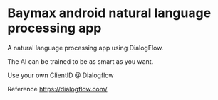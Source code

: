 
# Baymax android natural language processing app

A natural language processing app using DialogFlow. 

The AI can be trained to be as smart as you want. 


Use your own ClientID @ Dialogflow

Reference
https://dialogflow.com/
